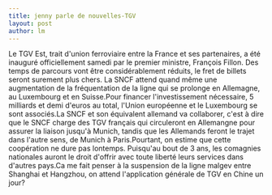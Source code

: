 ```yaml
---
title: jenny parle de nouvelles-TGV 
layout: post
author: lm
---
```

<p>Le TGV Est, trait d&#39;union ferroviaire entre la France et ses partenaires, a été inauguré officiellement samedi par le premier ministre, François Fillon. Des temps de parcours vont être considérablement réduits, le fret de billets seront surement plus chers. La SNCF attend quand même une augmentation de la fréquentation de la ligne qui se prolonge en Allemagne, au Luxembourg et en Suisse.Pour financer l&#39;investissement nécessaire, 5 milliards et demi d&#39;euros au total, l&#39;Union européenne et le Luxembourg se sont associés.La SNCF et son équivalent allemand va collaborer, c&#39;est à dire que le SNCF charge des TGV français qui circuleront en Allemangne pour assurer la liaison jusqu&#39;à Munich, tandis que les Allemands feront le trajet dans l&#39;autre sens, de Munich à Paris.Pourtant, on estime que cette coopération ne dure pas lontemps. Puisqu&#39;au bout de 3 ans, les comagnies nationales auront le droit d&#39;offrir avec toute liberté leurs services dans d&#39;autres pays.Ca me fait penser à la suspension de la ligne malgev entre Shanghai et Hangzhou, on attend l&#39;application générale de TGV en Chine un jour?</p>
